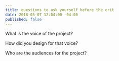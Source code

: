 ```yaml
---
title: questions to ask yourself before the crit
date: 2018-05-07 12:04:00 -04:00
published: false
---
```


What is the voice of the project?

How did you design for that voice?

Who are the audiences for the project?

